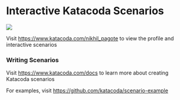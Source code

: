 # Interactive Katacoda Scenarios

[![](http://shields.katacoda.com/katacoda/nikhil_pagote/count.svg)](https://www.katacoda.com/nikhil_pagote "Get your profile on Katacoda.com")

Visit https://www.katacoda.com/nikhil_pagote to view the profile and interactive scenarios

### Writing Scenarios
Visit https://www.katacoda.com/docs to learn more about creating Katacoda scenarios

For examples, visit https://github.com/katacoda/scenario-example
